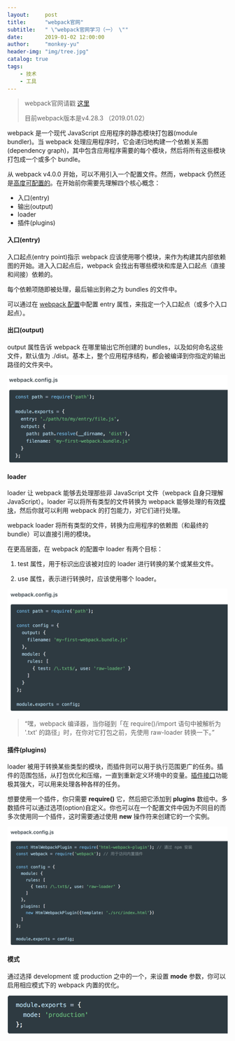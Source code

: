 ```yaml
---
layout:     post
title:      "webpack官网"
subtitle:   " \"webpack官网学习（一） \""
date:       2019-01-02 12:00:00
author:     "monkey-yu"
header-img: "img/tree.jpg"
catalog: true
tags:
    - 技术
    - 工具
---
```


> webpack官网请戳 [这里](https://www.webpackjs.com/concepts/)
>
> 目前webpack版本是v4.28.3 （2019.01.02）

webpack 是一个现代 JavaScript 应用程序的静态模块打包器(module bundler)。当 webpack 处理应用程序时，它会递归地构建一个依赖关系图(dependency graph)，其中包含应用程序需要的每个模块，然后将所有这些模块打包成一个或多个 bundle。

从 webpack v4.0.0 开始，可以不用引入一个配置文件。然而，webpack 仍然还是[高度可配置的](https://www.webpackjs.com/configuration)。在开始前你需要先理解四个核心概念：

- 入口(entry)
- 输出(output)
- loader
- 插件(plugins)

#### 入口(entry)

入口起点(entry point)指示 webpack 应该使用哪个模块，来作为构建其内部依赖图的开始。进入入口起点后，webpack 会找出有哪些模块和库是入口起点（直接和间接）依赖的。

每个依赖项随即被处理，最后输出到称之为 bundles 的文件中。

可以通过在 [webpack 配置](https://www.webpackjs.com/configuration)中配置 entry 属性，来指定一个入口起点（或多个入口起点）。

#### 出口(output)

output 属性告诉 webpack 在哪里输出它所创建的 bundles，以及如何命名这些文件，默认值为 ./dist。基本上，整个应用程序结构，都会被编译到你指定的输出路径的文件夹中。

![](/img/post_img/webpack/webpack-code-1.png)

<!--上面的path模块是node.js的一个核心模块，用于操作文件路径。-->

#### loader

loader 让 webpack 能够去处理那些非 JavaScript 文件（webpack 自身只理解 JavaScript）。loader 可以将所有类型的文件转换为 webpack 能够处理的有效[模块](https://www.webpackjs.com/concepts/modules)，然后你就可以利用 webpack 的打包能力，对它们进行处理。

webpack loader 将所有类型的文件，转换为应用程序的依赖图（和最终的 bundle）可以直接引用的模块。

在更高层面，在 webpack 的配置中 loader 有两个目标：

1. test 属性，用于标识出应该被对应的 loader 进行转换的某个或某些文件。

2. use 属性，表示进行转换时，应该使用哪个 loader。

![](/img/post_img/webpack/webpack-code-2.png)

> “嘿，webpack 编译器，当你碰到「在 require()/import 语句中被解析为 '.txt' 的路径」时，在你对它打包之前，先使用 raw-loader 转换一下。”

<!--在 webpack 配置中定义 loader 时，要定义在 module.rules 中，而不是 rules。-->

#### 插件(plugins)

loader 被用于转换某些类型的模块，而插件则可以用于执行范围更广的任务。插件的范围包括，从打包优化和压缩，一直到重新定义环境中的变量。[插件接口](https://www.webpackjs.com/api/plugins)功能极其强大，可以用来处理各种各样的任务。

想要使用一个插件，你只需要 **require()** 它，然后把它添加到 **plugins** 数组中。多数插件可以通过选项(option)自定义。你也可以在一个配置文件中因为不同目的而多次使用同一个插件，这时需要通过使用 **new** 操作符来创建它的一个实例。

![](/img/post_img/webpack/webpack-code-3.png)

#### 模式

通过选择 development 或 production 之中的一个，来设置 **mode** 参数，你可以启用相应模式下的 webpack 内置的优化。

![](/img/post_img/webpack/webpack-code-4.png)



